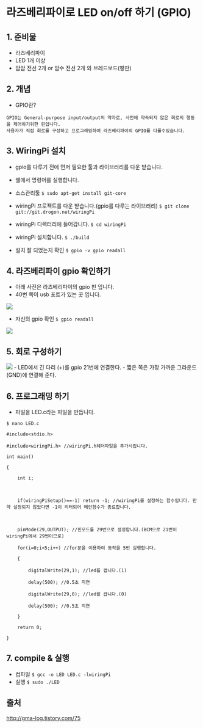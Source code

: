 # 라즈베리파이로 LED on/off 하기 (GPIO)

## 1. 준비물
- 라즈베리파이
- LED 1개 이상
- 암암 전선 2개 or 암수 전선 2개 와 브레드보드(빵판)


## 2. 개념
* GPIO란?
```
GPIO는 General-purpose input/output의 약자로, 사전에 약속되지 않은 회로의 행동을 제어하기위한 핀입니다.
사용자가 직접 회로를 구성하고 프로그래밍하여 라즈베리파이의 GPIO를 다룰수있습니다.
```


## 3. WiringPi 설치
- gpio를 다루기 전에 먼저 필요한 툴과 라이브러리를 다운 받습니다.

- 쉘에서 명령어를 실행합니다.
- 소스관리툴
```$ sudo apt-get install git-core```
- wiringPi 프로젝트를 다운 받습니다.(gpio를 다루는 라이브러리)
```$ git clone git://git.drogon.net/wiringPi ```
- wiringPi 디렉터리에 들어갑니다.
```$ cd wiringPi```
- wiringPi 설치합니다.
```$ ./build ```
- 설치 잘 되었는지 확인
```$ gpio -v gpio readall```


## 4. 라즈베리파이 gpio 확인하기
- 아래 사진은 라즈베리파이의 gpio 핀 입니다.
- 40번 쪽이 usb 포트가 있는 곳 입니다.
<img src="./pic/GPIO_Pi.png">

- 자신의 gpio 확인
```$ gpio readall ```
<img src="./pic/GPIO_WiringPi.png">


## 5. 회로 구성하기
<img src="./pic/회로_구성.jpg">
- LED에서 긴 다리 (+)를 gpio 21번에 연결한다.
- 짧은 쪽은 가장 가까운 그라운드(GND)에 연결해 준다.


## 6. 프로그래밍 하기
- 파일을 LED.c라는 파일을 만듭니다.
```
$ nano LED.c
```
```
#include<stdio.h>

#include<wiringPi.h> //wiringPi.h헤더파일을 추가시킵니다.

int main()

{

	int i;



	if(wiringPiSetup()==-1) return -1; //wiringPi를 설정하는 함수입니다. 만약 설정되지 않았다면 -1이 리터되어 메인함수가 종료합니다.

	

	pinMode(29,OUTPUT); //핀모드를 29번으로 설정합니다.(BCM으로 21번이 wiringPi에서 29번이므로)

	for(i=0;i<5;i++) //for문을 이용하여 동작을 5번 실행합니다.

	{

		digitalWrite(29,1); //led를 켭니다.(1)

		delay(500); //0.5초 지연

		digitalWrite(29,0); //led를 끕니다.(0)

		delay(500); //0.5초 지연

	}

	return 0;

}
```


## 7. compile & 실행
- 컴파일
```$ gcc -o LED LED.c -lwiringPi```
- 실행
```$ sudo ./LED ```


## 출처
<http://gma-log.tistory.com/75>